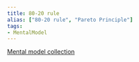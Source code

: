 ```yaml
---
title: 80-20 rule
alias: ["80-20 rule", "Pareto Principle"]
tags:
- MentalModel
---
```

[Mental model collection](notes/Mental%20model%20collection.md)